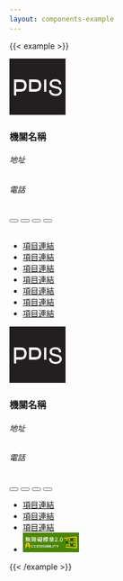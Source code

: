 ```yaml
---
layout: components-example
---
```


{{< example >}}
<footer class="bg-light">
  <div class="container">
    <div class="row">
      <div class="col-lg-6 d-inline-flex align-items-center">
        <img class="logo" src="/img/pdis-logo-final-inverse.png" width="100" height="100" alt="pdis logo">
        <div class="d-flex flex-column align-items-start">
          <h3>機關名稱</h3>
          <h6>地址</h6>
          <h6>電話</h6>
        </div>
      </div>
      <div class="col-lg-6">
        <div class="social-container">
          <button type="button" class="btn btn-primary social-icon">
            <i class="bi bi-facebook"></i>
          </button>
          <button type="button" class="btn btn-primary social-icon">
            <i class="bi bi-instagram"></i>
          </button>
          <button type="button" class="btn btn-primary social-icon">
            <i class="bi bi-youtube"></i>
          </button>
          <button type="button" class="btn btn-primary social-icon">
            <i class="bi bi-rss-fill"></i>
          </button>
        </div>
      </div>
    </div>
  </div>
</footer>
</br>
<footer class="bg-light">
  <div class="container">
    <div class="row">
      <ul class="nav top-nav">
        <li class="nav-item"><a href="#" class="nav-link">項目連結</a></li>
        <li class="nav-item"><a href="#" class="nav-link">項目連結</a></li>
        <li class="nav-item"><a href="#" class="nav-link">項目連結</a></li>
        <li class="nav-item"><a href="#" class="nav-link">項目連結</a></li>
        <li class="nav-item"><a href="#" class="nav-link">項目連結</a></li>
        <li class="nav-item"><a href="#" class="nav-link">項目連結</a></li>
        <li class="nav-item"><a href="#" class="nav-link">項目連結</a></li>
      </ul>
    </div>
    <div class="row">
      <div class="col-lg-6 d-inline-flex align-items-center">
        <img class="logo" src="/img/pdis-logo-final-inverse.png" width="100" height="100" alt="pdis logo">
        <div class="d-flex flex-column align-items-start">
          <h3>機關名稱</h3>
          <h6>地址</h6>
          <h6>電話</h6>
        </div>
      </div>
      <div class="col-lg-6">
        <div class="social-container">
          <button type="button" class="btn btn-primary social-icon">
            <i class="bi bi-facebook"></i>
          </button>
          <button type="button" class="btn btn-primary social-icon">
            <i class="bi bi-instagram"></i>
          </button>
          <button type="button" class="btn btn-primary social-icon">
            <i class="bi bi-youtube"></i>
          </button>
          <button type="button" class="btn btn-primary social-icon">
            <i class="bi bi-rss-fill"></i>
          </button>
        </div>
        <ul class="nav">
          <li class="nav-item"><a href="#" class="nav-link">項目連結</a></li>
          <li class="nav-item"><a href="#" class="nav-link">項目連結</a></li>
          <li class="nav-item"><a href="#" class="nav-link">項目連結</a></li>
          <li class="nav-item"><img src="/img/accessibility.jpg" width="100" alt="accessibility"></li>
        </ul>
      </div>
    </div>
  </div>
</footer>
{{< /example >}}